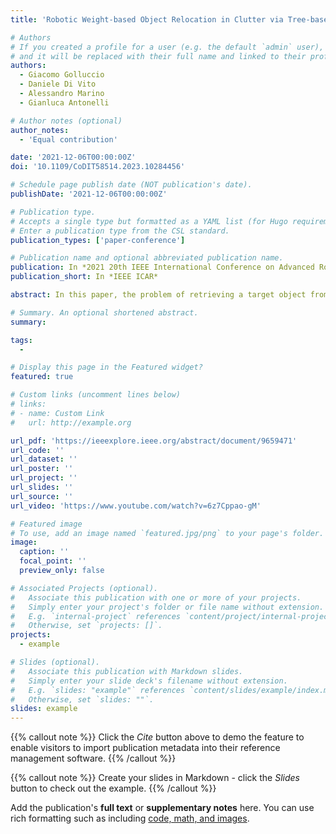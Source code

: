 ```yaml
---
title: 'Robotic Weight-based Object Relocation in Clutter via Tree-based Q-learning Approach using Breadth and Depth Search Techniques'

# Authors
# If you created a profile for a user (e.g. the default `admin` user), write the username (folder name) here
# and it will be replaced with their full name and linked to their profile.
authors:
  - Giacomo Golluccio
  - Daniele Di Vito
  - Alessandro Marino
  - Gianluca Antonelli

# Author notes (optional)
author_notes:
  - 'Equal contribution'

date: '2021-12-06T00:00:00Z'
doi: '10.1109/CoDIT58514.2023.10284456'

# Schedule page publish date (NOT publication's date).
publishDate: '2021-12-06T00:00:00Z'

# Publication type.
# Accepts a single type but formatted as a YAML list (for Hugo requirements).
# Enter a publication type from the CSL standard.
publication_types: ['paper-conference']

# Publication name and optional abbreviated publication name.
publication: In *2021 20th IEEE International Conference on Advanced Robotics*
publication_short: In *IEEE ICAR*

abstract: In this paper, the problem of retrieving a target object from a cluttered environment through a mobile manipulator is considered. The task is solved by combining Task and Motion Planning; in detail, at a higher level, the task planner is in charge of planning the sequence of objects to relocate while, at a lower level, the motion planner is in charge of planning the robot movements taking into consideration robot and environment constraints. In particular, the latter provides feedback to the former about the feasibility of object sequences; this information is exploited to train a Reinforcement Learning agent that, according to an objects-weight based metrics, builds a dynamic decision-tree where each node represents a sequence of relocated objects, and edge values are weights updated via Q-learning-inspired algorithm. Three learning strategies differing in how the tree is explored are analysed. Moreover, each exploration approach is performed using two different tree-search methods - the Breadth first and Depth first techniques. Finally, the proposed learning strategies are numerically validated and compared in three scenarios of growing-complexity.

# Summary. An optional shortened abstract.
summary: 

tags:
  - 

# Display this page in the Featured widget?
featured: true

# Custom links (uncomment lines below)
# links:
# - name: Custom Link
#   url: http://example.org

url_pdf: 'https://ieeexplore.ieee.org/abstract/document/9659471'
url_code: ''
url_dataset: ''
url_poster: ''
url_project: ''
url_slides: ''
url_source: ''
url_video: 'https://www.youtube.com/watch?v=6z7Cppao-gM'

# Featured image
# To use, add an image named `featured.jpg/png` to your page's folder.
image:
  caption: ''
  focal_point: ''
  preview_only: false

# Associated Projects (optional).
#   Associate this publication with one or more of your projects.
#   Simply enter your project's folder or file name without extension.
#   E.g. `internal-project` references `content/project/internal-project/index.md`.
#   Otherwise, set `projects: []`.
projects:
  - example

# Slides (optional).
#   Associate this publication with Markdown slides.
#   Simply enter your slide deck's filename without extension.
#   E.g. `slides: "example"` references `content/slides/example/index.md`.
#   Otherwise, set `slides: ""`.
slides: example
---
```


{{% callout note %}}
Click the _Cite_ button above to demo the feature to enable visitors to import publication metadata into their reference management software.
{{% /callout %}}

{{% callout note %}}
Create your slides in Markdown - click the _Slides_ button to check out the example.
{{% /callout %}}

Add the publication's **full text** or **supplementary notes** here. You can use rich formatting such as including [code, math, and images](https://docs.hugoblox.com/content/writing-markdown-latex/).
